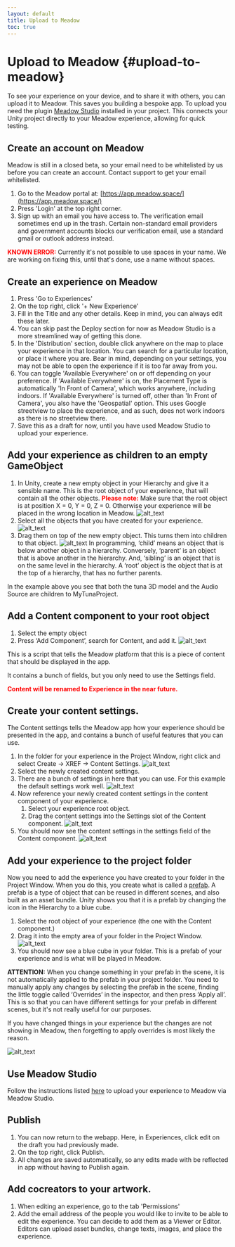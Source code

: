 ```yaml
---
layout: default
title: Upload to Meadow
toc: true
---
```


# Upload to Meadow {#upload-to-meadow}

To see your experience on your device, and to share it with others, you can upload it to Meadow. This saves you building a bespoke app.
To upload you need the plugin [Meadow Studio](https://manual.meadow.space/meadow-studio.html) installed in your project. This connects your Unity project directly to your Meadow experience, allowing for quick testing. 

## Create an account on Meadow 

Meadow is still in a closed beta, so your email need to be whitelisted by us before you can create an account. Contact support to get your email whitelisted.

1. Go to the Meadow portal at: [https://app.meadow.space/](https://app.meadow.space/)
2. Press 'Login' at the top right corner. 
3. Sign up with an email you have access to. The verification email sometimes end up in the trash. Certain non-standard email providers and government accounts blocks our verification email, use a standard gmail or outlook address instead. 

**<font color="red">KNOWN ERROR:</font>** Currently it's not possible to use spaces in your name. We are working on fixing this, until that's done, use a name without spaces.

## Create an experience on Meadow

1. Press 'Go to Experiences' 
2. On the top right, click '+ New Experience'
3. Fill in the Title and any other details. Keep in mind, you can always edit these later.
4. You can skip past the Deploy section for now as Meadow Studio is a more streamlined way of getting this done.
5. In the 'Distribution' section, double click anywhere on the map to place your experience in that location. You can search for a particular location, or place it where you are. Bear in mind, depending on your settings, you may not be able to open the experience if it is too far away from you.
6. You can toggle 'Available Everywhere' on or off depending on your preference. If 'Available Everywhere' is on, the Placement Type is automatically 'In Front of Camera', which works anywhere, including indoors. If 'Available Everywhere' is turned off, other than 'In Front of Camera', you also have the 'Geospatial' option. This uses Google streetview to place the experience, and as such, does not work indoors as there is no streetview there. 
7. Save this as a draft for now, until you have used Meadow Studio to upload your experience.  


## Add your experience as children to an empty GameObject

1. In Unity, create a new empty object in your Hierarchy and give it a sensible name. This is the root object of your experience, that will contain all the other objects.
<b><font color="red">Please note:</font></b> Make sure that the root object is at position X = 0, Y = 0, Z = 0. Otherwise your experience will be placed in the wrong location in Meadow.
![alt_text](images/create-prefab-root.webp "image_tooltip")
2. Select all the objects that you have created for your experience.
![alt_text](images/select-experience-objects.webp "image_tooltip")
3. Drag them on top of the new empty object. This turns them into children to that object.
![alt_text](images/child-to-prefab-root.webp "image_tooltip")
In programming, ‘child’ means an object that is below another object in a hierarchy. Conversely, ‘parent’ is an object that is above another in the hierarchy. And, ‘sibling’ is an object that is on the same level in the hierarchy. A ‘root’ object is the object that is at the top of a hierarchy, that has no further parents. 

In the example above you see that both the tuna 3D model and the Audio Source are children to MyTunaProject. 

## Add a Content component to your root object

1. Select the empty object
2. Press ‘Add Component’, search for Content, and add it.
![alt_text](images/add-content-component.webp "image_tooltip")

This is a script that tells the Meadow platform that this is a piece of content that should be displayed in the app. 

It contains a bunch of fields, but you only need to use the Settings field.

**<font color="red">Content will be renamed to Experience in the near future.</font>**

## Create your content settings. 

The Content settings tells the Meadow app how your experience should be presented in the app, and contains a bunch of useful features that you can use. 

1. In the folder for your experience in the Project Window, right click and select Create -> XREF -> Content Settings.
![alt_text](images/create-content-settings.webp "image_tooltip")
2. Select the newly created content settings. 
3. There are a bunch of settings in here that you can use. For this example the default settings work well. 
![alt_text](images/content-settings.webp "image_tooltip")
3. Now reference your newly created content settings in the content component of your experience. 
    1. Select your experience root object. 
    2. Drag the content settings into the Settings slot of the Content component. 
![alt_text](images/reference-content-settings.webp "image_tooltip")
4. You should now see the content settings in the settings field of the Content component.
![alt_text](images/content-settings-set.webp "image_tooltip")

## Add your experience to the project folder

Now you need to add the experience you have created to your folder in the Project Window. When you do this, you create what is called a [prefab](https://docs.unity3d.com/Manual/Prefabs.html). A prefab is a type of object that can be reused in different scenes, and also built as an asset bundle. Unity shows you that it is a prefab by changing the icon in the Hierarchy to a blue cube.

1. Select the root object of your experience (the one with the Content component.)
2. Drag it into the empty area of your folder in the Project Window. 
![alt_text](images/create-prefab.webp "image_tooltip")
3. You should now see a blue cube in your folder. This is a prefab of your experience and is what will be played in Meadow.

**ATTENTION:** When you change something in your prefab in the scene, it is not automatically applied to the prefab in your project folder. You need to manually apply any changes by selecting the prefab in the scene, finding the little toggle called ‘Overrides’ in the inspector, and then press ‘Apply all’. This is so that you can have different settings for your prefab in different scenes, but it's not really useful for our purposes.

If you have changed things in your experience but the changes are not showing in Meadow, then forgetting to apply overrides is most likely the reason.

![alt_text](images/apply-overrides.webp "image_tooltip")

## Use Meadow Studio

Follow the instructions listed [here](https://manual.meadow.space/meadow-studio.html) to upload your experience to Meadow via Meadow Studio. 

## Publish

1. You can now return to the webapp. Here, in Experiences, click edit on the draft you had previously made. 
2. On the top right, click Publish.
3. All changes are saved automatically, so any edits made with be reflected in app without having to Publish again.

## Add cocreators to your artwork. 

1. When editing an experience, go to the tab 'Permissions'
2. Add the email address of the people you would like to invite to be able to edit the experience. You can decide to add them as a Viewer or Editor. Editors can upload asset bundles, change texts, images, and place the experience. 